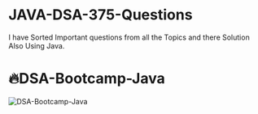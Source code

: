 # JAVA-DSA-375-Questions
I have Sorted Important questions from all the Topics and there Solution Also Using Java.

# 🔥DSA-Bootcamp-Java

![DSA-Bootcamp-Java]([https://www.tutorialspoint.com/dsa_using_java/index.htm])
